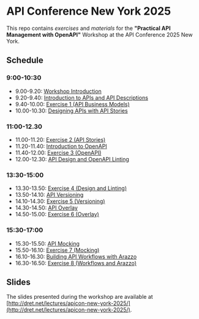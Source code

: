 # API Conference New York 2025

This repo contains _exercises_ and _materials_ for the **"Practical API Management with OpenAPI"** Workshop at the API Conference 2025 New York.


## Schedule

### 9:00-10:30

- 9.00-9.20: [Workshop Introduction](http://dret.net/lectures/apicon-new-york-2025/workshop-introduction)
- 9.20-9.40: [Introduction to APIs and API Descriptions](http://dret.net/lectures/apicon-new-york-2025/workshop-api-description)
- 9.40-10.00: [Exercise 1 (API Business Models)](./exercise-1)
- 10.00-10.30: [Designing APIs with API Stories](http://dret.net/lectures/apicon-new-york-2025/workshop-api-stories)


### 11:00-12.30

- 11.00-11.20: [Exercise 2 (API Stories)](./exercise-2)
- 11.20-11.40: [Introduction to OpenAPI](http://dret.net/lectures/apicon-new-york-2025/workshop-openapi-introduction)
- 11.40-12.00: [Exercise 3 (OpenAPI)](./exercise-3)
- 12.00-12.30: [API Design and OpenAPI Linting](http://dret.net/lectures/apicon-new-york-2025/workshop-design-linting)


### 13:30-15:00

- 13.30-13.50: [Exercise 4 (Design and Linting)](./exercise-4)
- 13.50-14.10: [API Versioning](http://dret.net/lectures/apicon-new-york-2025/workshop-api-versioning)
- 14.10-14.30: [Exercise 5 (Versioning)](./exercise-5)
- 14.30-14.50: [API Overlay](http://dret.net/lectures/apicon-new-york-2025/workshop-openapi-overlay)
- 14.50-15.00: [Exercise 6 (Overlay)](./exercise-6)


### 15:30-17:00

- 15.30-15.50: [API Mocking](http://dret.net/lectures/apicon-new-york-2025/workshop-api-mocking)
- 15.50-16.10: [Exercise 7 (Mocking)](./exercise-7)
- 16.10-16.30: [Building API Workflows with Arazzo](http://dret.net/lectures/apicon-new-york-2025/workshop-arazzo)
- 16.30-16.50: [Exercise 8 (Workflows and Arazzo)](./exercise-8)



## Slides

The slides presented during the workshop are available at [http://dret.net/lectures/apicon-new-york-2025/](http://dret.net/lectures/apicon-new-york-2025/).
